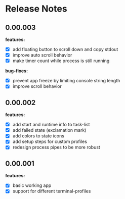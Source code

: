 # Release Notes

## 0.00.003

**features:**
* [x] add floating button to scroll down and copy stdout
* [x] improve auto scroll behavior
* [x] make timer count while process is still running

**bug-fixes:**
* [x] prevent app freeze by limiting console string length
* [x] improve scroll behavior

## 0.00.002

**features:**
* [x] add start and runtime info to task-list
* [x] add failed state (exclamation mark)
* [x] add colors to state icons
* [x] add setup steps for custom profiles
* [x] redesign process pipes to be more robust

## 0.00.001

**features:**
* [x] basic working app
* [x] support for different terminal-profiles